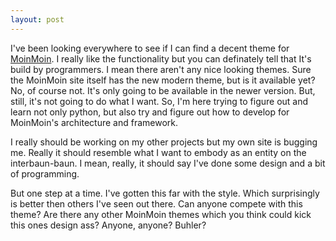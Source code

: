 ```yaml
---
layout: post
---
```

I've been looking everywhere to see if I can find a decent theme for [MoinMoin](https://moinmo.in/). I really like the functionality but you can definately tell that It's build by programmers. I mean there aren't any nice looking themes. Sure the MoinMoin site itself has the new modern theme, but is it available yet? No, of course not. It's only going to be available in the newer version. But, still, it's not going to do what I want. So, I'm here trying to figure out and learn not only python, but also try and figure out how to develop for MoinMoin's architecture and framework.

I really should be working on my other projects but my own site is bugging me. Really it should resemble what I want to embody as an entity on the interbaun-baun. I mean, really, it should say I've done some design and a bit of programming.

But one step at a time. I've gotten this far with the style. Which surprisingly is better then others I've seen out there. Can anyone compete with this theme? Are there any other MoinMoin themes which you think could kick this ones design ass? Anyone, anyone? Buhler?
